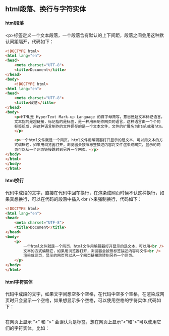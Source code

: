 ## html段落、换行与字符实体

#### html段落

&lt;p&gt;标签定义一个文本段落，一个段落含有默认的上下间距，段落之间会用这种默认间距隔开，代码如下：

```html
<!DOCTYPE html>
<html lang="en">
<head>
    <meta charset="UTF-8">
    <title>Document</title>
</head>
<body>
    <!DOCTYPE html>
<html lang="en">
<head>
    <meta charset="UTF-8">
    <title>段落</title>
</head>
<body>
    <p>HTML是 HyperText Mark-up Language 的首字母简写，意思是超文本标记语言，超
    文本指的是超链接，标记指的是标签，是一种用来制作网页的语言，这种语言由一个个的
    标签组成，用这种语言制作的文件保存的是一个文本文件，文件的扩展名为html或者htm。
    </p>

    <p>一个html文件就是一个网页，html文件用编辑器打开显示的是文本，可以用文本的方
    式编辑它，如果用浏览器打开，浏览器会按照标签描述内容将文件渲染成网页，显示的网
    页可以从一个网页链接跳转到另外一个网页。</p>
</body>
</html>
</body>
</html>
```

#### html换行

代码中成段的文字，直接在代码中回车换行，在渲染成网页时候不认这种换行，如果真想换行，可以在代码的段落中插入&lt;br /&gt;来强制换行，代码如下：

```html
<!DOCTYPE html>
<html lang="en">
<head>
	<meta charset="UTF-8">
	<title>Document</title>
</head>
<body>
	<p>
		一个html文件就是一个网页，html文件用编辑器打开显示的是文本，可以用<br />
		文本的方式编辑它，如果用浏览器打开，浏览器会按照标签描述内容将文件<br />
		渲染成网页，显示的网页可以从一个网页链接跳转到另外一个网页。
	</p>
</body>
</html>
```

#### html字符实体

代码中成段的文字，如果文字间想空多个空格，在代码中空多个空格，在渲染成网页时只会显示一个空格，如果想显示多个空格，可以使用空格的字符实体,代码如下：

```html

```

在网页上显示 “&lt;” 和 “&gt;” 会误认为是标签，想在网页上显示“&lt;”和“&gt;”可以使用它们的字符实体，比如：

```html

```



